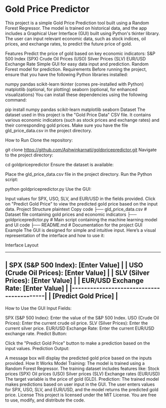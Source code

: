 # Gold Price Predictor
This project is a simple Gold Price Prediction tool built using a Random Forest Regressor. The model is trained on historical data, and the app includes a Graphical User Interface (GUI) built using Python's tkinter library. The user can input relevant economic data, such as stock indices, oil prices, and exchange rates, to predict the future price of gold.

Features
Predict the price of gold based on key economic indicators:
S&P 500 Index (SPX)
Crude Oil Prices (USO)
Silver Prices (SLV)
EUR/USD Exchange Rate
Simple GUI for easy data input and prediction.
Random Forest model for prediction.
Requirements
Before running the project, ensure that you have the following Python libraries installed:

numpy
pandas
scikit-learn
tkinter (comes pre-installed with Python)
matplotlib (optional, for plotting)
seaborn (optional, for enhanced visualizations)
You can install these dependencies using the following command:


pip install numpy pandas scikit-learn matplotlib seaborn
Dataset
The dataset used in this project is the "Gold Price Data" CSV file. It contains various economic indicators (such as stock prices and exchange rates) and their corresponding gold prices. Make sure you have the file gld_price_data.csv in the project directory.

How to Run
Clone the repository:

git clone https://github.com/Ashwinkarnati/goldpricepredictor.git
Navigate to the project directory:

cd goldpricepredictor
Ensure the dataset is available:

Place the gld_price_data.csv file in the project directory.
Run the Python script:

python goldpricepredictor.py
Use the GUI:

Input values for SPX, USO, SLV, and EUR/USD in the fields provided.
Click on "Predict Gold Price" to view the predicted gold price based on the input data.
Project Structure
plaintext
Copy code
├── gld_price_data.csv        # Dataset file containing gold prices and economic indicators
├── goldpricepredictor.py   # Main script containing the machine learning model and UI code
├── README.md                 # Documentation for the project
GUI Example
The GUI is designed for simple and intuitive input. Here’s a visual representation of the interface and how to use it:

Interface Layout

--------------------------------------------
|  SPX (S&P 500 Index): [Enter Value]      |
|  USO (Crude Oil Prices): [Enter Value]   |
|  SLV (Silver Prices): [Enter Value]      |
|  EUR/USD Exchange Rate: [Enter Value]    |
|------------------------------------------|
|             [Predict Gold Price]         |
--------------------------------------------
How to Use the GUI
Input Fields:

SPX (S&P 500 Index): Enter the value of the S&P 500 Index.
USO (Crude Oil Prices): Enter the current crude oil price.
SLV (Silver Prices): Enter the current silver price.
EUR/USD Exchange Rate: Enter the current EUR/USD exchange rate.
Predict Button:

Click the "Predict Gold Price" button to make a prediction based on the input values.
Prediction Output:

A message box will display the predicted gold price based on the inputs provided.
How It Works
Model Training:
The model is trained using a Random Forest Regressor.
The training dataset includes features like:
Stock prices (SPX)
Oil prices (USO)
Silver prices (SLV)
Exchange rates (EUR/USD)
The target variable is the price of gold (GLD).
Prediction:
The trained model makes predictions based on user input in the GUI.
The user enters values for SPX, USO, SLV, and EUR/USD, and the model returns the predicted gold price.
License
This project is licensed under the MIT License. You are free to use, modify, and distribute the code.